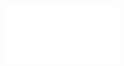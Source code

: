 ![](/Notatki/Semestr%203/Architektura%20komputerów%201/Wykłady/Wykład%207/AK1-7-18%20Szybkie%20sumatory.pdf)
